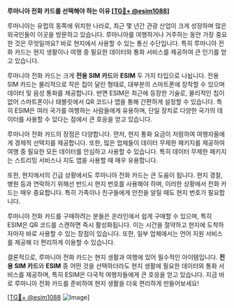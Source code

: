 **루마니아 전화 카드를 선택해야 하는 이유 [[TG💪+ @esim1088](https://t.me/s/esim1088)]**

루마니아는 유럽의 동쪽에 위치한 나라로, 최근 몇 년간 관광 산업이 크게 성장하며 많은 외국인들이 이곳을 방문하고 있습니다. 루마니아를 여행하거나 거주하는 동안 가장 중요한 것은 무엇일까요? 바로 현지에서 사용할 수 있는 통신 수단입니다. 특히 루마니아 전화 카드는 현지 생활이나 여행 중 필요한 데이터와 통화 서비스를 제공하여 큰 인기를 얻고 있습니다.

루마니아 전화 카드는 크게 **전용 SIM 카드**와 **ESIM** 두 가지 타입으로 나뉩니다. 전용 SIM 카드는 물리적으로 작은 칩이 달린 형태로, 대부분의 스마트폰에 장착할 수 있으며 데이터 및 음성 통화를 제공합니다. 반면 ESIM은 최근에 등장한 기술로, 물리적인 칩이 없어 스마트폰이나 태블릿에서 QR 코드나 앱을 통해 간편하게 설정할 수 있습니다. 특히 ESIM은 여러 국가를 여행하는 사람들에게 유용하며, 단일 장치로 다양한 국가의 데이터를 사용할 수 있다는 점에서 큰 호응을 얻고 있습니다.

루마니아 전화 카드의 장점은 다양합니다. 먼저, 현지 통화 요금이 저렴하여 여행자들에게 경제적 선택지를 제공합니다. 또한, 많은 업체들이 데이터 무제한 패키지를 제공하여 여행 중 필요한 모든 데이터를 안심하고 사용할 수 있습니다. 특히 데이터 무제한 패키지는 스트리밍 서비스나 지도 앱을 사용할 때 매우 유용합니다.

또한, 현지에서의 긴급 상황에서도 루마니아 전화 카드는 큰 도움이 됩니다. 현지 경찰, 병원 등과 연락하기 위해선 반드시 현지 번호를 사용해야 하며, 이러한 상황에서 전화 카드는 매우 중요합니다. 특히 가족이나 친구들에게 안전을 알릴 때도 현지 번호가 필요합니다.

루마니아 전화 카드를 구매하려는 분들은 온라인에서 쉽게 구매할 수 있으며, 특히 ESIM은 QR 코드를 스캔하면 즉시 활성화됩니다. 이는 시간을 절약하고 현지에 도착하자마자 바로 사용할 수 있는 장점이 있습니다. 또한, 일부 업체에서는 언어 지원 서비스를 제공해 더 편리하게 이용할 수 있습니다.

결론적으로, 루마니아 전화 카드는 현지 생활과 여행에 있어 필수적인 아이템입니다. **전용 SIM 카드**와 **ESIM** 중 어떤 것을 선택하더라도 현지 생활에 필요한 데이터와 통화 서비스를 제공하며, 특히 ESIM은 다국적 여행자들에게 큰 호응을 얻고 있습니다. 지금 바로 루마니아 전화 카드를 준비하여 현지 생활을 더욱 편리하게 만들어보세요!

[[TG💪+ @esim1088](https://t.me/s/esim1088) ![Image](https://i.postimg.cc/Y0z9fWf4/image.png)]